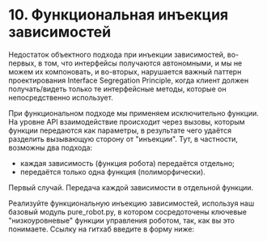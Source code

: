 # 10. Функциональная инъекция зависимостей
Недостаток объектного подхода при инъекции зависимостей, во-первых, в том, что интерфейсы получаются автономными, и мы не можем их компоновать, и во-вторых, нарушается важный паттерн проектирования Interface Segregation Principle, когда клиент должен получать/видеть только те интерфейсные методы, которые он непосредственно использует.

При функциональном подходе мы применяем исключительно функции. На уровне API взаимодействие происходит через вызовы, которым функции передаются как параметры, в результате чего удаётся разделить вызывающую сторону от "инъекции". Тут, в частности, возможны два подхода:
- каждая зависимость (функция робота) передаётся отдельно;
- передаётся только одна функция (полиморфически).

Первый случай. Передача каждой зависимости в отдельной функции.

Реализуйте функциональную инъекцию зависимостей, используя наш базовый модуль pure_robot.py, в котором сосредоточены ключевые "низкоуровневые" функции управления роботом, так, как вы это понимаете.
Ссылку на гитхаб введите в форму ниже: